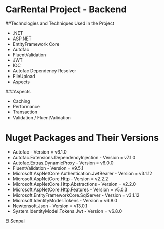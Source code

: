 # CarRental Project - Backend


##Technologies and Techniques Used in the Project

* .NET
* ASP.NET 
* EntityFramework Core
* Autofac
* FluentValidation
* JWT
* IOC
* Autofac Dependency Resolver
* FileUpload
* Aspects

###Aspects
* Caching
* Performance
* Transaction
* Validation / FluentValidation





# Nuget Packages and Their Versions

* Autofac - Version = v6.1.0
* Autofac.Extensions.DependencyInjection - Version = v7.1.0
* Autofac.Extras.DynamicProxy - Version = v6.0.0
* FluentValidation - Version = v9.5.1
* Microsoft.AspNetCore.Authentication.JwtBearer - Version = v3.1.12
* Microsoft.AspNetCore.Http - Version = v2.2.2
* Microsoft.AspNetCore.Http.Abstractions - Version = v2.2.0
* Microsoft.AspNetCore.Http.Features - Version = v5.0.3
* Microsoft.EntityFrameworkCore.SqlServer - Version = v3.1.12
* Microsoft.IdentityModel.Tokens - Version = v6.8.0
* Newtonsoft.Json - Version = v13.0.1
* System.IdentityModel.Tokens.Jwt - Version = v6.8.0

[El Senpai](https://github.com/ElSenpai/)

